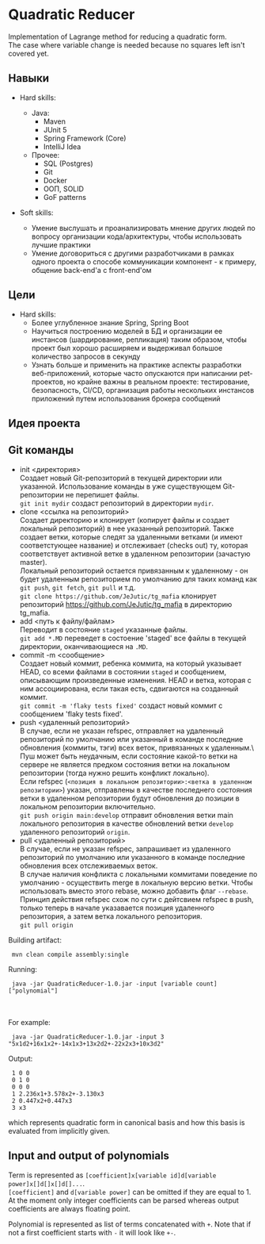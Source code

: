 # Quadratic Reducer

Implementation of Lagrange method for reducing a quadratic form.\
The case where variable change is needed because no squares left isn't covered yet.

## Навыки

* Hard skills:
  + Java:
    * Maven
    * JUnit 5
    * Spring Framework (Core)
    * IntelliJ Idea
  + Прочее:
    * SQL (Postgres)
    * Git
    * Docker
    * ООП, SOLID
    * GoF patterns

* Soft skills:
    + Умение выслушать и проанализировать мнение других людей по вопросу организации
    кода/архитектуры, чтобы использовать лучшие практики
    + Умение договориться с другими разработчиками в рамках одного проекта о способе
    коммуникации компонент - к примеру, общение back-end'а c front-end'ом

## Цели

* Hard skills:
    + Более углубленное знание Spring, Spring Boot
    + Научиться построению моделей в БД и организации ее инстансов (шардирование, репликация)
    таким образом, чтобы проект был хорошо расширяем и выдерживал большое количество
    запросов в секунду
    + Узнать больше и применить на практике аспекты разработки веб-приложений, которые
    часто опускаются при написании pet-проектов, но крайне важны в реальном проекте:
    тестирование, безопасность, CI/CD, организация работы нескольких инстансов приложений
    путем использования брокера сообщений

## Идея проекта



## Git команды

* init <директория> \
    Создает новый Git-репозиторий в текущей директории или указанной. 
    Использование команды в уже существующем Git-репозитории не перепишет файлы.\
    ```git init mydir``` cоздаст репозиторий в директории `mydir`.
* clone <ссылка на репозиторий> \
    Создает директорию и клонирует (копирует файлы и создает локальный репозиторий) в нее
    указанный репозиторий. Также создает ветки, которые
    следят за удаленными ветками (и имеют соответстующее название) и отслеживает (checks out)
    ту, которая соответствует активной ветке в удаленном репозитории (зачастую master). \
    Локальный репозиторий остается привязанным к удаленному - он будет удаленным репозиторием
    по умолчанию для таких команд как `git push`, `git fetch`, `git pull` и т.д.\
    ```git clone https://github.com/JeJutic/tg_mafia``` клонирует репозиторий
    https://github.com/JeJutic/tg_mafia в директорию tg_mafia.
* add <путь к файлу/файлам> \
    Переводит в состояние `staged` указанные файлы. \
    ```git add *.MD``` переведет в состоение 'staged' все файлы в текущей директории,
    оканчивающиеся на `.MD`.
* commit -m <сообщение> \
    Создает новый коммит, ребенка коммита, на который указывает HEAD, со всеми файлами в
    состоянии `staged` и сообщением, описывающим произведенные изменения. HEAD и ветка,
    которая с ним ассоциирована, если такая есть, сдвигаются на созданный коммит. \
    ```git commit -m 'flaky tests fixed'``` создаст новый коммит с сообщением 'flaky tests fixed'.
* push <удаленный репозиторий> <refspec> \
    В случае, если не указан refspec, отправляет на удаленный
    репозиторий по умолчанию или указанный в команде
    последние обновления (коммиты, тэги) всех веток, привязанных к удаленным.\ Пуш может
    быть неудачным, если состояние какой-то ветки на сервере не является предком состояния ветки на
    локальном репозитории (тогда нужно решить конфликт локально). \
    Если refspec (`<позиция в локальном репозитории>:<ветка в удаленном репозитории>`) указан,
    отправлены в качестве последнего состояния ветки в удаленном репозитории будут обновления
    до позиции в локальном репозитории включительно. \
    ```git push origin main:develop``` отправит обновления ветки main локального репозитория
    в качестве обновлений ветки `develop` удаленного репозиторий `origin`.
* pull <удаленный репозиторий> <refspec> \
    В случае, если не указан refspec, запрашивает из удаленного репозиторий по умолчанию
    или указанного в команде последние обновления всех отслеживаемых веток. \
    В случае наличия конфликта с локальными коммитами поведение по умолчанию - осуществить merge
    в локальную версию ветки. Чтобы использовать вместо этого rebase, можно добавить флаг `--rebase`.\
    Принцип действия refspec схож по сути с дейтсвием refspec в push, только теперь в начале
    указавается позиция удаленного репозитория, а затем ветка локального репозитория.\
    ```git pull origin```

Building artifact:
```
 mvn clean compile assembly:single
```

Running:
```
 java -jar QuadraticReducer-1.0.jar -input [variable count] ["polynomial"]
```
\
\
For example:

```
 java -jar QuadraticReducer-1.0.jar -input 3 "5x1d2+16x1x2+-14x1x3+13x2d2+-22x2x3+10x3d2" 
```

Output:

```
 1 0 0 
 0 1 0
 0 0 0
 1 2.236x1+3.578x2+-3.130x3
 2 0.447x2+0.447x3
 3 x3
```
which represents quadratic form in canonical basis and how this basis is evaluated from implicitly given.

## Input and output of polynomials

Term is represented as `[coefficient]x[variable id]d[variable power]x[]d[]x[]d[]...`.\
`[coefficient]` and `d[variable power]` can be omitted if they are equal to 1.\
At the moment only integer coefficients can be parsed whereas output coefficients are always floating point.

Polynomial is represented as list of terms concatenated with `+`.
Note that if not a first coefficient starts with `-` it will look like `+-`.
